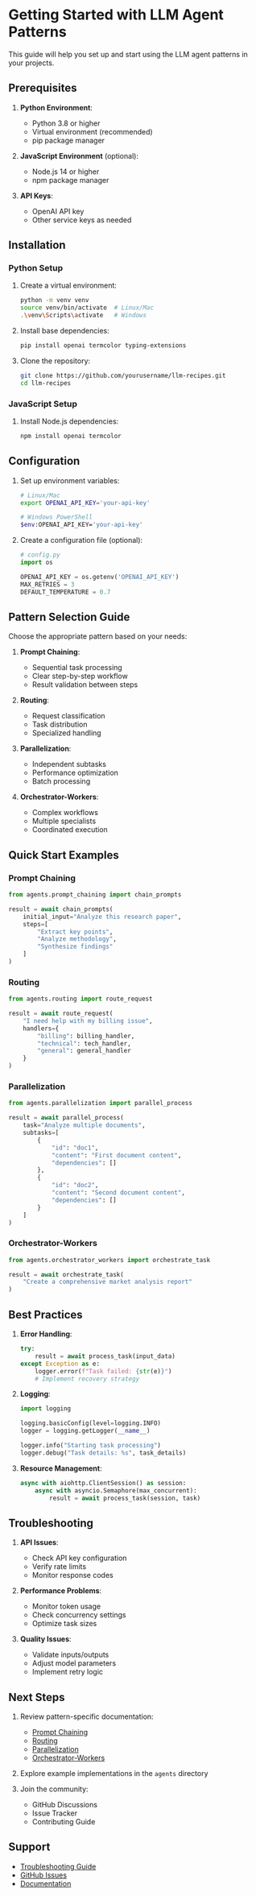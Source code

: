 # Getting Started with LLM Agent Patterns

This guide will help you set up and start using the LLM agent patterns in your projects.

## Prerequisites

1. **Python Environment**:
   - Python 3.8 or higher
   - Virtual environment (recommended)
   - pip package manager

2. **JavaScript Environment** (optional):
   - Node.js 14 or higher
   - npm package manager

3. **API Keys**:
   - OpenAI API key
   - Other service keys as needed

## Installation

### Python Setup

1. Create a virtual environment:
   ```bash
   python -m venv venv
   source venv/bin/activate  # Linux/Mac
   .\venv\Scripts\activate   # Windows
   ```

2. Install base dependencies:
   ```bash
   pip install openai termcolor typing-extensions
   ```

3. Clone the repository:
   ```bash
   git clone https://github.com/yourusername/llm-recipes.git
   cd llm-recipes
   ```

### JavaScript Setup

1. Install Node.js dependencies:
   ```bash
   npm install openai termcolor
   ```

## Configuration

1. Set up environment variables:
   ```bash
   # Linux/Mac
   export OPENAI_API_KEY='your-api-key'
   
   # Windows PowerShell
   $env:OPENAI_API_KEY='your-api-key'
   ```

2. Create a configuration file (optional):
   ```python
   # config.py
   import os
   
   OPENAI_API_KEY = os.getenv('OPENAI_API_KEY')
   MAX_RETRIES = 3
   DEFAULT_TEMPERATURE = 0.7
   ```

## Pattern Selection Guide

Choose the appropriate pattern based on your needs:

1. **Prompt Chaining**:
   - Sequential task processing
   - Clear step-by-step workflow
   - Result validation between steps

2. **Routing**:
   - Request classification
   - Task distribution
   - Specialized handling

3. **Parallelization**:
   - Independent subtasks
   - Performance optimization
   - Batch processing

4. **Orchestrator-Workers**:
   - Complex workflows
   - Multiple specialists
   - Coordinated execution

## Quick Start Examples

### Prompt Chaining

```python
from agents.prompt_chaining import chain_prompts

result = await chain_prompts(
    initial_input="Analyze this research paper",
    steps=[
        "Extract key points",
        "Analyze methodology",
        "Synthesize findings"
    ]
)
```

### Routing

```python
from agents.routing import route_request

result = await route_request(
    "I need help with my billing issue",
    handlers={
        "billing": billing_handler,
        "technical": tech_handler,
        "general": general_handler
    }
)
```

### Parallelization

```python
from agents.parallelization import parallel_process

result = await parallel_process(
    task="Analyze multiple documents",
    subtasks=[
        {
            "id": "doc1",
            "content": "First document content",
            "dependencies": []
        },
        {
            "id": "doc2",
            "content": "Second document content",
            "dependencies": []
        }
    ]
)
```

### Orchestrator-Workers

```python
from agents.orchestrator_workers import orchestrate_task

result = await orchestrate_task(
    "Create a comprehensive market analysis report"
)
```

## Best Practices

1. **Error Handling**:
   ```python
   try:
       result = await process_task(input_data)
   except Exception as e:
       logger.error(f"Task failed: {str(e)}")
       # Implement recovery strategy
   ```

2. **Logging**:
   ```python
   import logging
   
   logging.basicConfig(level=logging.INFO)
   logger = logging.getLogger(__name__)
   
   logger.info("Starting task processing")
   logger.debug("Task details: %s", task_details)
   ```

3. **Resource Management**:
   ```python
   async with aiohttp.ClientSession() as session:
       async with asyncio.Semaphore(max_concurrent):
           result = await process_task(session, task)
   ```

## Troubleshooting

1. **API Issues**:
   - Check API key configuration
   - Verify rate limits
   - Monitor response codes

2. **Performance Problems**:
   - Monitor token usage
   - Check concurrency settings
   - Optimize task sizes

3. **Quality Issues**:
   - Validate inputs/outputs
   - Adjust model parameters
   - Implement retry logic

## Next Steps

1. Review pattern-specific documentation:
   - [Prompt Chaining](../patterns/prompt-chaining.md)
   - [Routing](../patterns/routing.md)
   - [Parallelization](../patterns/parallelization.md)
   - [Orchestrator-Workers](../patterns/orchestrator-workers.md)

2. Explore example implementations in the `agents` directory

3. Join the community:
   - GitHub Discussions
   - Issue Tracker
   - Contributing Guide

## Support

- [Troubleshooting Guide](../troubleshooting.md)
- [GitHub Issues](https://github.com/yourusername/llm-recipes/issues)
- [Documentation](../README.md) 